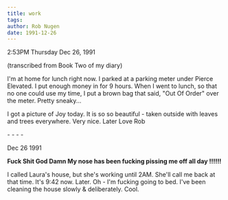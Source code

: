 ```yaml
---
title: work
tags: 
author: Rob Nugen
date: 1991-12-26
---
```


<p class=date>2:53PM Thursday Dec 26, 1991</p>

<p class=note>(transcribed from Book Two of my diary)</p>

<p>I'm at home for lunch right now.  I parked at a parking meter under
Pierce Elevated.  I put enough money in for 9 hours.  When I went to
lunch, so that no one could use my time, I put a brown bag that said,
"Out Of Order" over the meter.  Pretty sneaky...

<p>I got a picture of Joy today.  It is so so beautiful - taken
outside with leaves and trees everywhere.  Very nice.  Later  Love Rob

<p>- - - -

<p class=date>Dec 26 1991</p>

<p><b>Fuck Shit God Damn My nose has been fucking pissing me off all day !!!!!!</b>

<p>I called Laura's house, but she's working until 2AM.  She'll call
me back at that time.  It's 9:42 now.  Later.  Oh - I'm fucking going
to bed.  I've been cleaning the house slowly & deliberately.  Cool.

